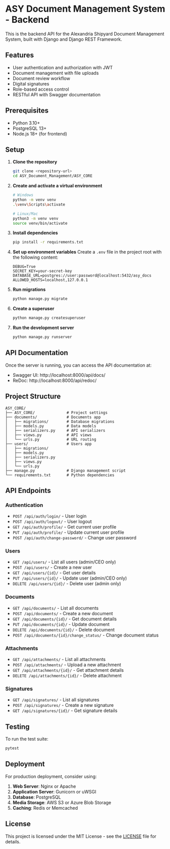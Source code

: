 # ASY Document Management System - Backend

This is the backend API for the Alexandria Shipyard Document Management System, built with Django and Django REST Framework.

## Features

- User authentication and authorization with JWT
- Document management with file uploads
- Document review workflow
- Digital signatures
- Role-based access control
- RESTful API with Swagger documentation

## Prerequisites

- Python 3.10+
- PostgreSQL 13+
- Node.js 18+ (for frontend)

## Setup

1. **Clone the repository**
   ```bash
   git clone <repository-url>
   cd ASY_Document_Management/ASY_CORE
   ```

2. **Create and activate a virtual environment**
   ```bash
   # Windows
   python -m venv venv
   .\venv\Scripts\activate

   # Linux/Mac
   python3 -m venv venv
   source venv/bin/activate
   ```

3. **Install dependencies**
   ```bash
   pip install -r requirements.txt
   ```

4. **Set up environment variables**
   Create a `.env` file in the project root with the following content:
   ```env
   DEBUG=True
   SECRET_KEY=your-secret-key
   DATABASE_URL=postgres://user:password@localhost:5432/asy_docs
   ALLOWED_HOSTS=localhost,127.0.0.1
   ```

5. **Run migrations**
   ```bash
   python manage.py migrate
   ```

6. **Create a superuser**
   ```bash
   python manage.py createsuperuser
   ```

7. **Run the development server**
   ```bash
   python manage.py runserver
   ```

## API Documentation

Once the server is running, you can access the API documentation at:
- Swagger UI: http://localhost:8000/api/docs/
- ReDoc: http://localhost:8000/api/redoc/

## Project Structure

```
ASY_CORE/
├── ASY_CORE/              # Project settings
├── documents/             # Documents app
│   ├── migrations/        # Database migrations
│   ├── models.py          # Data models
│   ├── serializers.py     # API serializers
│   ├── views.py           # API views
│   └── urls.py            # URL routing
├── users/                 # Users app
│   ├── migrations/
│   ├── models.py
│   ├── serializers.py
│   ├── views.py
│   └── urls.py
├── manage.py              # Django management script
└── requirements.txt       # Python dependencies
```

## API Endpoints

### Authentication

- `POST /api/auth/login/` - User login
- `POST /api/auth/logout/` - User logout
- `GET /api/auth/profile/` - Get current user profile
- `PUT /api/auth/profile/` - Update current user profile
- `POST /api/auth/change-password/` - Change user password

### Users

- `GET /api/users/` - List all users (admin/CEO only)
- `POST /api/users/` - Create a new user
- `GET /api/users/{id}/` - Get user details
- `PUT /api/users/{id}/` - Update user (admin/CEO only)
- `DELETE /api/users/{id}/` - Delete user (admin only)

### Documents

- `GET /api/documents/` - List all documents
- `POST /api/documents/` - Create a new document
- `GET /api/documents/{id}/` - Get document details
- `PUT /api/documents/{id}/` - Update document
- `DELETE /api/documents/{id}/` - Delete document
- `POST /api/documents/{id}/change_status/` - Change document status

### Attachments

- `GET /api/attachments/` - List all attachments
- `POST /api/attachments/` - Upload a new attachment
- `GET /api/attachments/{id}/` - Get attachment details
- `DELETE /api/attachments/{id}/` - Delete attachment

### Signatures

- `GET /api/signatures/` - List all signatures
- `POST /api/signatures/` - Create a new signature
- `GET /api/signatures/{id}/` - Get signature details

## Testing

To run the test suite:

```bash
pytest
```

## Deployment

For production deployment, consider using:

1. **Web Server**: Nginx or Apache
2. **Application Server**: Gunicorn or uWSGI
3. **Database**: PostgreSQL
4. **Media Storage**: AWS S3 or Azure Blob Storage
5. **Caching**: Redis or Memcached

## License

This project is licensed under the MIT License - see the [LICENSE](LICENSE) file for details.
